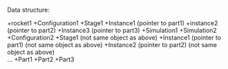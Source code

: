 Data structure:

+rocket1
  +Configuration1
    +Stage1
      +Instance1 (pointer to part1)
      +instance2 (pointer to part2)
      +Instance3 (pointer to part3)
    +Simulation1
    +Simulation2
  +Configuration2
    +Stage1 (not same object as above)
      +Instance1 (pointer to part1) (not same object as above)
      +Instance2 (pointer to part2) (not same object as above)      
    ...
  +Part1
  +Part2
  +Part3
  
